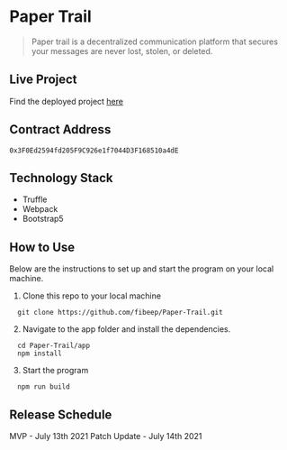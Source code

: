 # Paper Trail

> Paper trail is a decentralized communication platform that secures your messages are never lost, stolen, or deleted.

## Live Project

Find the deployed project [here](https://wispy-math-7697.on.fleek.co/)

## Contract Address

`0x3F0Ed2594fd205F9C926e1f7044D3F168510a4dE`

## Technology Stack

- Truffle
- Webpack
- Bootstrap5

## How to Use

Below are the instructions to set up and start the program on your local machine.

1. Clone this repo to your local machine

  ```terminal command
    git clone https://github.com/fibeep/Paper-Trail.git
  ```

2. Navigate to the app folder and install the dependencies.

  ```terminal command
    cd Paper-Trail/app
    npm install
  ```

3. Start the program

  ```terminal command
    npm run build
  ```

## Release Schedule

MVP  - July 13th 2021
Patch Update  - July 14th 2021